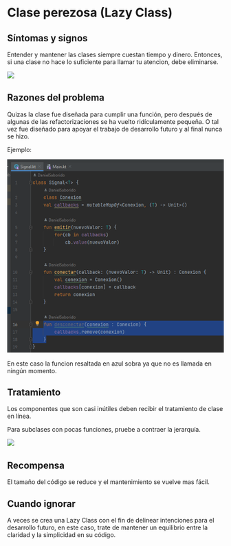# Clase perezosa (Lazy Class)

## Síntomas y signos

Entender y mantener las clases siempre cuestan tiempo y dinero. 
Entonces, si una clase no hace lo suficiente para llamar tu atencion, debe eliminarse.

![](https://refactoring.guru/images/refactoring/content/smells/lazy-class-01.png?id=efec5911dfaaa3ba69d3eb4dab03fd3c)

## Razones del problema

Quizas la clase fue diseñada para cumplir una función, pero después de algunas de las refactorizaciones se ha vuelto ridículamente pequeña. 
O tal vez fue diseñado para apoyar el trabajo de desarrollo futuro y al final nunca se hizo.

Ejemplo:

![img.png](fotos_ejemplos/img.png)

En este caso la funcion resaltada en azul sobra ya que no es llamada en ningún momento.

## Tratamiento

Los componentes que son casi inútiles deben recibir el tratamiento de clase en línea.

Para subclases con pocas funciones, pruebe a contraer la jerarquía.

![](https://refactoring.guru/images/refactoring/content/smells/lazy-class-02.png?id=393302f2bd27ba0197660caea274ae23)

## Recompensa

El tamaño del código se reduce y el mantenimiento se vuelve mas fácil.

## Cuando ignorar

A veces se crea una Lazy Class con el fin de delinear intenciones para el desarrollo futuro, en este caso,
trate de mantener un equilibrio entre la claridad y la simplicidad en su código.